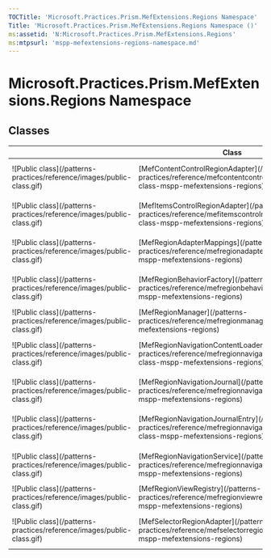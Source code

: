 ```yaml
---
TOCTitle: 'Microsoft.Practices.Prism.MefExtensions.Regions Namespace'
Title: 'Microsoft.Practices.Prism.MefExtensions.Regions Namespace ()'
ms:assetid: 'N:Microsoft.Practices.Prism.MefExtensions.Regions'
ms:mtpsurl: 'mspp-mefextensions-regions-namespace.md'
---
```



# Microsoft.Practices.Prism.MefExtensions.Regions Namespace

## Classes

<table>
<thead>
<tr class="header">
<th> </th>
<th>Class</th>
<th>Description</th>
</tr>
</thead>
<tbody>
<tr class="odd">
<td>![Public class](/patterns-practices/reference/images/public-class.gif)</td>
<td>[MefContentControlRegionAdapter](/patterns-practices/reference/mefcontentcontrolregionadapter-class-mspp-mefextensions-regions)</td>
<td><div class="summary">
Exports the ContentControlRegionAdapter using the Managed Extensibility Framework (MEF).
</div></td>
</tr>
<tr class="even">
<td>![Public class](/patterns-practices/reference/images/public-class.gif)</td>
<td>[MefItemsControlRegionAdapter](/patterns-practices/reference/mefitemscontrolregionadapter-class-mspp-mefextensions-regions)</td>
<td><div class="summary">
Exports the ItemsControlRegionAdapter using the Managed Extensibility Framework (MEF).
</div></td>
</tr>
<tr class="odd">
<td>![Public class](/patterns-practices/reference/images/public-class.gif)</td>
<td>[MefRegionAdapterMappings](/patterns-practices/reference/mefregionadaptermappings-class-mspp-mefextensions-regions)</td>
<td><div class="summary">
Exports the RegionAdapterMappings using the Managed Extensibility Framework (MEF).
</div></td>
</tr>
<tr class="even">
<td>![Public class](/patterns-practices/reference/images/public-class.gif)</td>
<td>[MefRegionBehaviorFactory](/patterns-practices/reference/mefregionbehaviorfactory-class-mspp-mefextensions-regions)</td>
<td><div class="summary">
Exports the RegionBehaviorFactory using the Managed Extensibility Framework (MEF).
</div></td>
</tr>
<tr class="odd">
<td>![Public class](/patterns-practices/reference/images/public-class.gif)</td>
<td>[MefRegionManager](/patterns-practices/reference/mefregionmanager-class-mspp-mefextensions-regions)</td>
<td><div class="summary">
Exports the RegionManager using the Managed Extensibility Framework (MEF).
</div></td>
</tr>
<tr class="even">
<td>![Public class](/patterns-practices/reference/images/public-class.gif)</td>
<td>[MefRegionNavigationContentLoader](/patterns-practices/reference/mefregionnavigationcontentloader-class-mspp-mefextensions-regions)</td>
<td><div class="summary">
Exports the LocatorNavigationTargetHandler using the Managed Extensibility Framework (MEF).
</div></td>
</tr>
<tr class="odd">
<td>![Public class](/patterns-practices/reference/images/public-class.gif)</td>
<td>[MefRegionNavigationJournal](/patterns-practices/reference/mefregionnavigationjournal-class-mspp-mefextensions-regions)</td>
<td><div class="summary">
Exports the MefRegionNavigationJournal using the Managed Extensibility Framework (MEF).
</div></td>
</tr>
<tr class="even">
<td>![Public class](/patterns-practices/reference/images/public-class.gif)</td>
<td>[MefRegionNavigationJournalEntry](/patterns-practices/reference/mefregionnavigationjournalentry-class-mspp-mefextensions-regions)</td>
<td><div class="summary">
Exports the RegionNavigationJournalEntry using the Managed Extensibility Framework (MEF).
</div></td>
</tr>
<tr class="odd">
<td>![Public class](/patterns-practices/reference/images/public-class.gif)</td>
<td>[MefRegionNavigationService](/patterns-practices/reference/mefregionnavigationservice-class-mspp-mefextensions-regions)</td>
<td><div class="summary">
Exports the MefRegionNavigationService using the Managed Extensibility Framework (MEF).
</div></td>
</tr>
<tr class="even">
<td>![Public class](/patterns-practices/reference/images/public-class.gif)</td>
<td>[MefRegionViewRegistry](/patterns-practices/reference/mefregionviewregistry-class-mspp-mefextensions-regions)</td>
<td><div class="summary">
Exports the RegionViewRegistry using the Managed Extensibility Framework (MEF).
</div></td>
</tr>
<tr class="odd">
<td>![Public class](/patterns-practices/reference/images/public-class.gif)</td>
<td>[MefSelectorRegionAdapter](/patterns-practices/reference/mefselectorregionadapter-class-mspp-mefextensions-regions)</td>
<td><div class="summary">
Exports the SelectorRegionAdapter using the Managed Extensibility Framework (MEF).
</div></td>
</tr>
</tbody>
</table>
